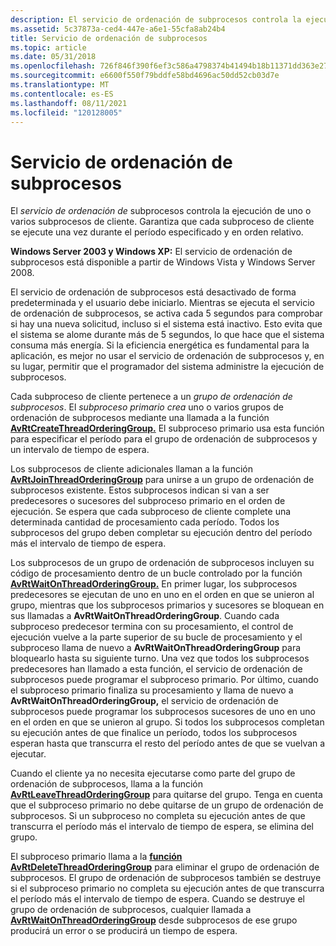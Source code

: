 ```yaml
---
description: El servicio de ordenación de subprocesos controla la ejecución de uno o varios subprocesos de cliente. Garantiza que cada subproceso de cliente se ejecute una vez durante el período especificado y en orden relativo.
ms.assetid: 5c37873a-ced4-447e-a6e1-55cfa8ab24b4
title: Servicio de ordenación de subprocesos
ms.topic: article
ms.date: 05/31/2018
ms.openlocfilehash: 726f846f390f6ef3c586a4798374b41494b18b11371dd363e27fddc838a18049
ms.sourcegitcommit: e6600f550f79bddfe58bd4696ac50dd52cb03d7e
ms.translationtype: MT
ms.contentlocale: es-ES
ms.lasthandoff: 08/11/2021
ms.locfileid: "120128005"
---
```

# <a name="thread-ordering-service"></a>Servicio de ordenación de subprocesos

El *servicio de ordenación de* subprocesos controla la ejecución de uno o varios subprocesos de cliente. Garantiza que cada subproceso de cliente se ejecute una vez durante el período especificado y en orden relativo.

**Windows Server 2003 y Windows XP:** El servicio de ordenación de subprocesos está disponible a partir de Windows Vista y Windows Server 2008.

El servicio de ordenación de subprocesos está desactivado de forma predeterminada y el usuario debe iniciarlo. Mientras se ejecuta el servicio de ordenación de subprocesos, se activa cada 5 segundos para comprobar si hay una nueva solicitud, incluso si el sistema está inactivo. Esto evita que el sistema se alome durante más de 5 segundos, lo que hace que el sistema consuma más energía. Si la eficiencia energética es fundamental para la aplicación, es mejor no usar el servicio de ordenación de subprocesos y, en su lugar, permitir que el programador del sistema administre la ejecución de subprocesos.

Cada subproceso de cliente pertenece a un *grupo de ordenación de subprocesos*. El *subproceso primario crea* uno o varios grupos de ordenación de subprocesos mediante una llamada a la función [**AvRtCreateThreadOrderingGroup.**](/windows/desktop/api/Avrt/nf-avrt-avrtcreatethreadorderinggroup) El subproceso primario usa esta función para especificar el período para el grupo de ordenación de subprocesos y un intervalo de tiempo de espera.

Los subprocesos de cliente adicionales llaman a la función [**AvRtJoinThreadOrderingGroup**](/windows/desktop/api/Avrt/nf-avrt-avrtjointhreadorderinggroup) para unirse a un grupo de ordenación de subprocesos existente. Estos subprocesos indican si van a ser predecesores o sucesores del subproceso primario en el orden de ejecución. Se espera que cada subproceso de cliente complete una determinada cantidad de procesamiento cada período. Todos los subprocesos del grupo deben completar su ejecución dentro del período más el intervalo de tiempo de espera.

Los subprocesos de un grupo de ordenación de subprocesos incluyen su código de procesamiento dentro de un bucle controlado por la función [**AvRtWaitOnThreadOrderingGroup.**](/windows/desktop/api/Avrt/nf-avrt-avrtwaitonthreadorderinggroup) En primer lugar, los subprocesos predecesores se ejecutan de uno en uno en el orden en que se unieron al grupo, mientras que los subprocesos primarios y sucesores se bloquean en sus llamadas a **AvRtWaitOnThreadOrderingGroup**. Cuando cada subproceso predecesor termina con su procesamiento, el control de ejecución vuelve a la parte superior de su bucle de procesamiento y el subproceso llama de nuevo a **AvRtWaitOnThreadOrderingGroup** para bloquearlo hasta su siguiente turno. Una vez que todos los subprocesos predecesores han llamado a esta función, el servicio de ordenación de subprocesos puede programar el subproceso primario. Por último, cuando el subproceso primario finaliza su procesamiento y llama de nuevo a **AvRtWaitOnThreadOrderingGroup,** el servicio de ordenación de subprocesos puede programar los subprocesos sucesores de uno en uno en el orden en que se unieron al grupo. Si todos los subprocesos completan su ejecución antes de que finalice un período, todos los subprocesos esperan hasta que transcurra el resto del período antes de que se vuelvan a ejecutar.

Cuando el cliente ya no necesita ejecutarse como parte del grupo de ordenación de subprocesos, llama a la función [**AvRtLeaveThreadOrderingGroup**](/windows/desktop/api/Avrt/nf-avrt-avrtleavethreadorderinggroup) para quitarse del grupo. Tenga en cuenta que el subproceso primario no debe quitarse de un grupo de ordenación de subprocesos. Si un subproceso no completa su ejecución antes de que transcurra el período más el intervalo de tiempo de espera, se elimina del grupo.

El subproceso primario llama a la [**función AvRtDeleteThreadOrderingGroup**](/windows/desktop/api/Avrt/nf-avrt-avrtdeletethreadorderinggroup) para eliminar el grupo de ordenación de subprocesos. El grupo de ordenación de subprocesos también se destruye si el subproceso primario no completa su ejecución antes de que transcurra el período más el intervalo de tiempo de espera. Cuando se destruye el grupo de ordenación de subprocesos, cualquier llamada a [**AvRtWaitOnThreadOrderingGroup**](/windows/desktop/api/Avrt/nf-avrt-avrtwaitonthreadorderinggroup) desde subprocesos de ese grupo producirá un error o se producirá un tiempo de espera.

 

 



